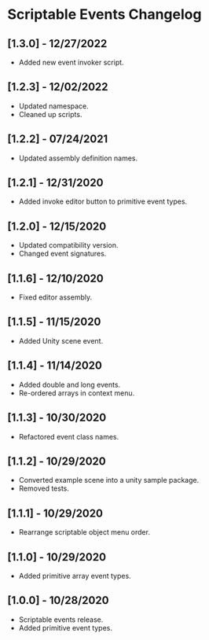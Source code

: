 # Scriptable Events Changelog

## [1.3.0] - 12/27/2022
- Added new event invoker script.

## [1.2.3] - 12/02/2022
- Updated namespace.
- Cleaned up scripts.

## [1.2.2] - 07/24/2021
- Updated assembly definition names.

## [1.2.1] - 12/31/2020
- Added invoke editor button to primitive event types.

## [1.2.0] - 12/15/2020
- Updated compatibility version.
- Changed event signatures.

## [1.1.6] - 12/10/2020
- Fixed editor assembly.

## [1.1.5] - 11/15/2020
- Added Unity scene event.

## [1.1.4] - 11/14/2020
- Added double and long events.
- Re-ordered arrays in context menu.

## [1.1.3] - 10/30/2020
- Refactored event class names.

## [1.1.2] - 10/29/2020
- Converted example scene into a unity sample package.
- Removed tests.

## [1.1.1] - 10/29/2020
- Rearrange scriptable object menu order.

## [1.1.0] - 10/29/2020
- Added primitive array event types.

## [1.0.0] - 10/28/2020
- Scriptable events release.
- Added primitive event types.
